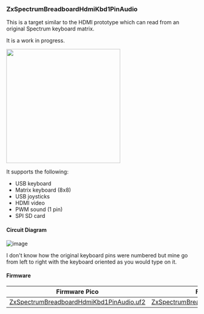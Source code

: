 
### ZxSpectrumBreadboardHdmiKbd1PinAudio
This is a target similar to the HDMI prototype which can read from an original Spectrum keyboard matrix.

It is a work in progress.

<img src="proto_kbd.jpg" width="300"/>

It supports the following:
* USB keyboard
* Matrix keyboard (8x8)
* USB joysticks
* HDMI video
* PWM sound (1 pin)
* SPI SD card

#### Circuit Diagram
![image](ZxSpectrumBreadboardHdmiKbd1PinAudio.png)

I don't know how the original keyboard pins were numbered but mine go from left to right with the keyboard oriented as you would type on it.

#### Firmware

| Firmware Pico | Firmware pico 2 |
| - | - |
| [ZxSpectrumBreadboardHdmiKbd1PinAudio.uf2](/uf2-rp2040/ZxSpectrumBreadboardHdmiKbd1PinAudio.uf2) | [ZxSpectrumBreadboardHdmiKbd1PinAudio.uf2](/uf2-rp2350/ZxSpectrumBreadboardHdmiKbd1PinAudio.uf2) |